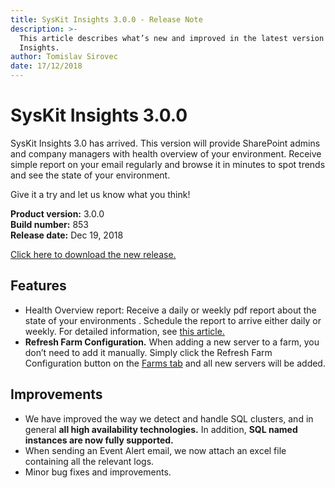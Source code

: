 ```yaml
---
title: SysKit Insights 3.0.0 - Release Note
description: >-
  This article describes what’s new and improved in the latest version of SysKit
  Insights.
author: Tomislav Sirovec
date: 17/12/2018
---
```


# SysKit Insights 3.0.0

SysKit Insights 3.0 has arrived. This version will provide SharePoint admins and company managers with health overview of your environment. Receive simple report on your email regularly and browse it in minutes to spot trends and see the state of your environment.

Give it a try and let us know what you think!

**Product version:** 3.0.0  
**Build number:** 853  
**Release date:** Dec 19, 2018

[Click here to download the new release.](https://www.syskit.com/products/insights/download/)

## Features

* Health Overview report: Receive a daily or weekly pdf report about the state of your environments . Schedule the report to arrive either daily or weekly. For detailed information, see [this article.](../get-to-know-insights/health-overview.md)
* **Refresh Farm Configuration.** When adding a new server to a farm, you don’t need to add it manually. Simply click the Refresh Farm Configuration button on the [Farms tab](../get-to-know-insights/farms-screen.md) and all new servers will be added.

## Improvements

* We have improved the way we detect and handle SQL clusters, and in general **all high availability technologies.** In addition, **SQL named instances are now fully supported.**
* When sending an Event Alert email, we now attach an excel file containing all the relevant logs. 
* Minor bug fixes and improvements.

